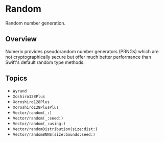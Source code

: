 # Random

Random number generation.

## Overview

Numerix provides pseudorandom number generators (PRNGs) which are not cryptographically secure but offer much better performance than Swift's default random type methods.

## Topics

- ``Wyrand``
- ``Xoshiro128Plus``
- ``Xoroshiro128Plus``
- ``Xoroshiro128PlusPlus``
- ``Vector/random(_:)``
- ``Vector/random(_:seed:)``
- ``Vector/random(_:using:)``
- ``Vector/randomDistribution(size:dist:)``
- ``Vector/randomBNNS(size:bounds:seed:)``

